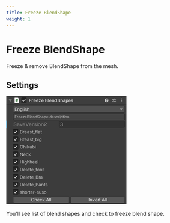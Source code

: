```yaml
---
title: Freeze BlendShape
weight: 1
---
```


# Freeze BlendShape

Freeze & remove BlendShape from the mesh.

## Settings

![component.png](component.png)

You'll see list of blend shapes and check to freeze blend shape.
